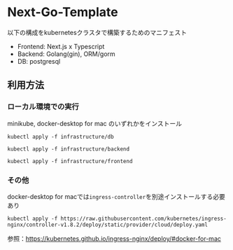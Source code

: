 # Next-Go-Template
以下の構成をkubernetesクラスタで構築するためのマニフェスト
- Frontend: Next.js x Typescript  
- Backend: Golang(gin), ORM/gorm  
- DB: postgresql  

## 利用方法
### ローカル環境での実行
minikube, docker-desktop for mac のいずれかをインストール

```
kubectl apply -f infrastructure/db
```

```
kubectl apply -f infrastructure/backend
```

```
kubectl apply -f infrastructure/frontend
```

### その他
docker-desktop for macでは`ingress-controller`を別途インストールする必要あり
```
kubectl apply -f https://raw.githubusercontent.com/kubernetes/ingress-nginx/controller-v1.8.2/deploy/static/provider/cloud/deploy.yaml
```
参照：https://kubernetes.github.io/ingress-nginx/deploy/#docker-for-mac
